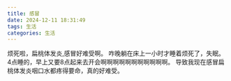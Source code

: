 ```yaml
---
title: 感冒
date: 2024-12-11 18:31:49
tags: 生活
categories: 生活
---
```

烦死啦，扁桃体发炎,感冒好难受啊。
咋晚躺在床上一小时才睡着烦死了，失眠。
4点睡的，早上又要8点起来去开会啊啊啊啊啊啊啊啊啊啊啊。
导致我现在感冒扁桃体发炎咽口水都疼得要命，真的好难受。
